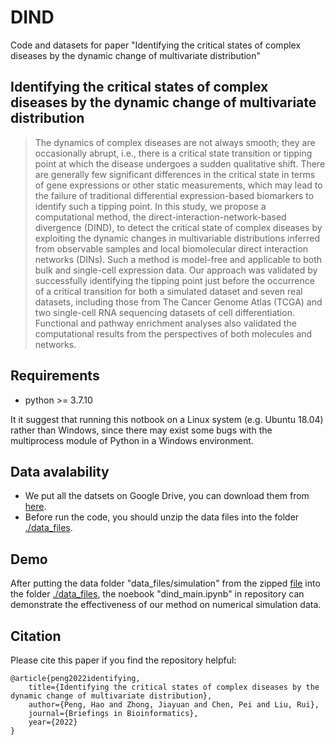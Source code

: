 # DIND
Code and datasets for paper "Identifying the critical states of complex diseases by the dynamic change of multivariate distribution"

## Identifying the critical states of complex diseases by the dynamic change of multivariate distribution
  > The dynamics of complex diseases are not always smooth; they are occasionally abrupt, i.e., there is a critical state transition or tipping point at which the disease undergoes a sudden qualitative shift. There are generally few significant differences in the critical state in terms of gene expressions or other static measurements, which may lead to the failure of traditional differential expression-based biomarkers to identify such a tipping point. In this study, we propose a computational method, the direct-interaction-network-based divergence (DIND), to detect the critical state of complex diseases by exploiting the dynamic changes in multivariable distributions inferred from observable samples and local biomolecular direct interaction networks (DINs). Such a method is model-free and applicable to both bulk and single-cell expression data. Our approach was validated by successfully identifying the tipping point just before the occurrence of a critical transition for both a simulated dataset and seven real datasets, including those from The Cancer Genome Atlas (TCGA) and two single-cell RNA sequencing datasets of cell differentiation. Functional and pathway enrichment analyses also validated the computational results from the perspectives of both molecules and networks.

## Requirements
- python >= 3.7.10

It it suggest that running this notbook on a Linux system (e.g. Ubuntu 18.04) rather than Windows, since there may exist some bugs with the multiprocess module of Python in a Windows environment.

## Data avalability
- We put all the datsets on Google Drive, you can download them from [here](https://drive.google.com/file/d/1eL6I393qSStDocIPgEEL2tC65WguD-Ql/view?usp=sharing).
- Before run the code, you should unzip the data files into the folder [./data_files](./data_files).

## Demo
After putting the data folder "data_files/simulation" from the zipped [file](https://drive.google.com/file/d/1eL6I393qSStDocIPgEEL2tC65WguD-Ql/view?usp=sharing) into the folder [./data_files](./data_files), the noebook "dind_main.ipynb" in repository can demonstrate the effectiveness of our method on numerical simulation data.

## Citation
Please cite this paper if you find the repository helpful:

    @article{peng2022identifying,  
        title={Identifying the critical states of complex diseases by the dynamic change of multivariate distribution},  
        author={Peng, Hao and Zhong, Jiayuan and Chen, Pei and Liu, Rui},  
        journal={Briefings in Bioinformatics},
        year={2022}
    }